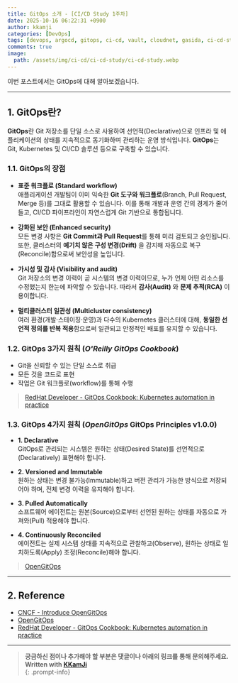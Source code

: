 ```yaml
---
title: GitOps 소개 - [CI/CD Study 1주차]
date: 2025-10-16 06:22:31 +0900
author: kkamji
categories: [DevOps]
tags: [devops, argocd, gitops, ci-cd, vault, cloudnet, gasida, ci-cd-study, ci-cd-study-1w]
comments: true
image:
  path: /assets/img/ci-cd/ci-cd-study/ci-cd-study.webp
---
```


이번 포스트에서는 GitOps에 대해 알아보겠습니다.

---

## 1. GitOps란?

**GitOps**란 Git 저장소를 단일 소스로 사용하여 선언적(Declarative)으로 인프라 및 애플리케이션의 상태를 지속적으로 동기화하며 관리하는 운영 방식입니다. **GitOps**는 Git, Kubernetes 및 CI/CD 솔루션 등으로 구축할 수 있습니다.

### 1.1. GitOps의 장점

- **표준 워크플로 (Standard workflow)**  
  애플리케이션 개발팀이 이미 익숙한 **Git 도구와 워크플로**(Branch, Pull Request, Merge 등)를 그대로 활용할 수 있습니다. 이를 통해 개발과 운영 간의 경계가 줄어들고, CI/CD 파이프라인이 자연스럽게 Git 기반으로 통합됩니다.

- **강화된 보안 (Enhanced security)**  
  모든 변경 사항은 **Git Commit과 Pull Request**를 통해 미리 검토되고 승인됩니다. 또한, 클러스터의 **예기치 않은 구성 변경(Drift)** 을 감지해 자동으로 복구(Reconcile)함으로써 보안성을 높입니다.

- **가시성 및 감사 (Visibility and audit)**  
  Git 저장소의 변경 이력이 곧 시스템의 변경 이력이므로, 누가 언제 어떤 리소스를 수정했는지 한눈에 파악할 수 있습니다. 따라서 **감사(Audit)** 와 **문제 추적(RCA)** 이 용이합니다.

- **멀티클러스터 일관성 (Multicluster consistency)**  
  여러 환경(개발·스테이징·운영)과 다수의 Kubernetes 클러스터에 대해, **동일한 선언적 정의를 반복 적용**함으로써 일관되고 안정적인 배포를 유지할 수 있습니다.

### 1.2. GitOps 3가지 원칙 (*O'Reilly GitOps Cookbook*)

- Git을 신뢰할 수 있는 단일 소스로 취급
- 모든 것을 코드로 표현
- 작업은 Git 워크플로(workflow)를 통해 수행

> [RedHat Developer - GitOps Cookbook: Kubernetes automation in practice](https://developers.redhat.com/articles/2022/12/20/gitops-cookbook-kubernetes-automation-practice)

### 1.3. GitOps 4가지 원칙 (*OpenGitOps* GitOps Principles v1.0.0)

- **1. Declarative**  
  GitOps로 관리되는 시스템은 원하는 상태(Desired State)를 선언적으로(Declaratively) 표현해야 합니다.

- **2. Versioned and Immutable**  
  원하는 상태는 변경 불가능(Immutable)하고 버전 관리가 가능한 방식으로 저장되어야 하며, 전체 변경 이력을 유지해야 합니다.

- **3. Pulled Automatically**  
  소프트웨어 에이전트는 원본(Source)으로부터 선언된 원하는 상태를 자동으로 가져와(Pull) 적용해야 합니다.

- **4. Continuously Reconciled**  
  에이전트는 실제 시스템 상태를 지속적으로 관찰하고(Observe), 원하는 상태로 일치하도록(Apply) 조정(Reconcile)해야 합니다.

> [OpenGitOps](https://opengitops.dev/)

---

## 2. Reference

- [CNCF - Introduce OpenGitOps](https://www.cncf.io/projects/opengitops/)
- [OpenGitOps](https://opengitops.dev/)
- [RedHat Developer - GitOps Cookbook: Kubernetes automation in practice](https://developers.redhat.com/articles/2022/12/20/gitops-cookbook-kubernetes-automation-practice)

---

> **궁금하신 점이나 추가해야 할 부분은 댓글이나 아래의 링크를 통해 문의해주세요.**  
> **Written with [KKamJi](https://www.linkedin.com/in/taejikim/)**  
{: .prompt-info}
